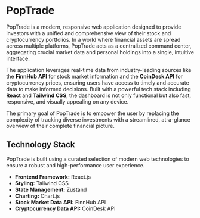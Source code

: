 # PopTrade

PopTrade is a modern, responsive web application designed to provide investors with a unified and comprehensive view of their stock and cryptocurrency portfolios. In a world where financial assets are spread across multiple platforms, PopTrade acts as a centralized command center, aggregating crucial market data and personal holdings into a single, intuitive interface.

The application leverages real-time data from industry-leading sources like the **FinnHub API** for stock market information and the **CoinDesk API** for cryptocurrency prices, ensuring users have access to timely and accurate data to make informed decisions. Built with a powerful tech stack including **React** and **Tailwind CSS**, the dashboard is not only functional but also fast, responsive, and visually appealing on any device.

The primary goal of PopTrade is to empower the user by replacing the complexity of tracking diverse investments with a streamlined, at-a-glance overview of their complete financial picture.

## Technology Stack

PopTrade is built using a curated selection of modern web technologies to ensure a robust and high-performance user experience.

- **Frontend Framework:** React.js
- **Styling:** Tailwind CSS
- **State Management:** Zustand
- **Charting:** Chart.js
- **Stock Market Data API:** FinnHub API
- **Cryptocurrency Data API:** CoinDesk API